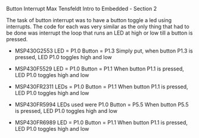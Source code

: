 Button Interrupt
Max Tensfeldt
Intro to Embedded - Section 2

The task of button interrupt was to have a button toggle a led using interrupts. The code for each was very similar as the only thing that had to be done was interrupt the loop that runs an LED at high or low till a button is pressed.

* MSP430G2553
LED = P1.0
Button = P1.3
Simply put, when button P1.3 is pressed, LED P1.0 toggles high and low

* MSP430F5529
LED = P1.0
Button = P1.1
When button P1.1 is pressed, LED P1.0 toggles high and low

* MSP430FR2311
LEDs = P1.0
Button = P1.1
When button P1.1 is pressed, LED P1.0 toggles high and low


* MSP430FR5994
LEDs used were P1.0
Button = P5.5
When button P5.5 is pressed, LED P1.0 toggles high and low

* MSP430FR6989
LED = P1.0
Button = P1.1
When button P1.1 is pressed, LED P1.0 toggles high and low

